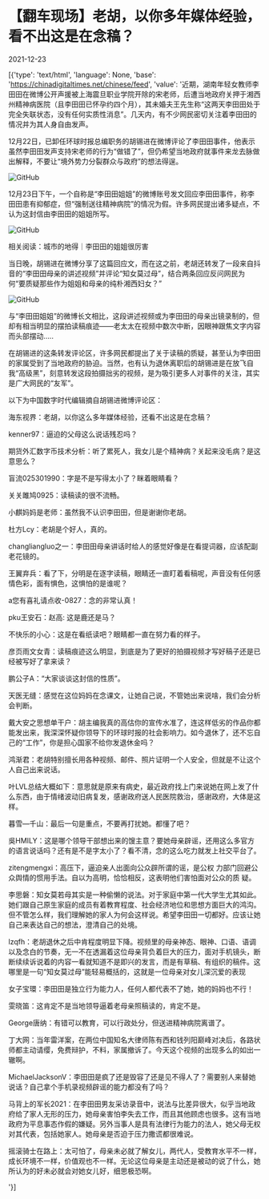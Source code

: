 # 【翻车现场】老胡，以你多年媒体经验，看不出这是在念稿？

2021-12-23

[{'type': 'text/html', 'language': None, 'base': 'https://chinadigitaltimes.net/chinese/feed', 'value': '近期，湖南年轻女教师李田田在微博公开声援被上海震旦职业学院开除的宋老师，后遭当地政府关押于湘西州精神病医院（且李田田已怀孕约四个月），其未婚夫王先生称“这两天李田田处于完全失联状态，没有任何实质性消息”。几天内，有不少网民密切关注着李田田的情况并为其人身自由发声。

12月22日，已卸任环球时报总编职务的胡锡进在微博评论了李田田事件，他表示虽然李田田发声支持宋老师的行为“做错了”，但仍希望当地政府就事件来龙去脉做出解释，不要让“境外势力分裂群众与政府”的想法得逞。

![GitHub](https://chinadigitaltimes.net/chinese/files/2021/12/image-1640267263449.png)

12月23日下午，一个自称是“李田田姐姐”的微博账号发文回应李田田事件，称李田田患有抑郁症，但“强制送往精神病院”的情况为假。许多网民提出诸多疑点，不认为这封信由李田田的姐姐所写。

![GitHub](https://chinadigitaltimes.net/chinese/files/2021/12/post-674953-61c4769309230.)

相关阅读：城市的地得｜李田田的姐姐很厉害

当日晚，胡锡进在微博分享了这篇回应文，而在这之前，老胡还转发了一段来自抖音的“李田田母亲的讲述视频”并评论“知女莫过母”，结合两条回应反问网民为何“要质疑那些作为姐姐和母亲的纯朴湘西妇女？”

![GitHub](https://chinadigitaltimes.net/chinese/files/2021/12/image-1640267756198.png)

与“李田田姐姐”的微博长文相比，这段讲述视频或为李田田的母亲出镜录制的，但却有相当明显的摆拍读稿痕迹——老太太在视频中数次中断，因眼神跟焦文字内容而头部摆动&#8230;..



在胡锡进的这条转发评论区，许多网民都提出了关于读稿的质疑，甚至认为李田田的家属受到了当地政府的胁迫。当然，也有认为退休离职后的胡锡进是在放飞自我“高级黑”，刻意转发这段拍摄拙劣的视频，是为吸引更多人对事件的关注，其实是广大网民的“友军”。

以下为中国数字时代编辑摘自胡锡进微博评论区：



海东视界：老胡，以你这么多年媒体经验，还看不出这是在念稿？

kenner97：逼迫的父母这么说话残忍吗？

期货外汇数字币技术分析：听了累死人，我女儿是个精神病？关起来没毛病？是这意思么？

盲流025301990：字是不是写得太小了？眯着眼睛看？

关关雎鸠0925：读稿读的很不流畅。

小麒妈妈是老师：虽然我不认识李田田，但是谢谢你老胡。

杜方Lcy：老胡是个好人，真的。

changliangluo之一：李田田母亲讲话时给人的感觉好像是在看提词器，应该配副老花镜的。

王翼弃兵：看了下，分明是在逐字读稿，眼睛还一直盯着看稿呢，声音没有任何感情色彩，面有惧色，这惧怕的是谁呢？

a您有喜礼请点收-0827：念的非常认真！

pku王安石：赵高: 这是鹿还是马？

不快乐的小心：这是在看纸读吧？眼睛都一直在努力看的样子。

彦页雨文女青：读稿痕迹这么明显，到底是为了更好的拍摄视频才写好稿子还是已经被写好了拿来读？

鹏公子A：“大家谈谈这封信的性质”。

天医无缝：感觉在这位妈妈在念课文，让她自己说，不管她出来说啥，我们会分析会判断。

戴大安之思想单干户：胡主编我真的高估你的宣传水准了，连这样低劣的作品你都能发出来，我深深怀疑你领导下的环球时报的社会影响力。如今退休了，还不忘自己的“工作”，你是担心国家不给你发退休金吗？

鸿渐君：老胡特别擅长用各种视频、邮件、照片证明一个人安全，但就是不让这个人自己出来说话。

叶LVL总结大概如下：意思就是原来有病史，最近政府找上门来说她在网上发了什么东西，由于情绪波动旧病复发，感谢政府送人民医院救治，感谢政府，大体是这样。

暮雪&#8212;千山：最后一句是重点，不要再打扰她。都懂了吧？

吳HMILY：这是哪个领导干部想出来的馊主意？要她母亲辟谣，还用这么多官方的语言说话吗？还有是不是字太小了？看不清，念的这么吃力就发上社交平台了。

zitengmengxi：高压下，逼迫亲人出面向公众辟所谓的谣，是公权 力部门回避公众舆情的惯用手法。自以为高明，恰恰相反，这表明他们害怕面对公众的质 疑。

李思磐：知女莫若母其实是一种偷懒的说法。对于家庭中第一代大学生尤其如此。她们跟自己原生家庭的成员有着教育程度、社会经济地位和思想方面巨大的鸿沟。但不管怎么样，我们理解她的家人为何会这样说。希望李田田一切都好。应该让她自己来表达自己的想法，澄清自己的处境。

lzqfh：老胡退休之后中肯程度明显下降。视频里的母亲神态、眼神、口语、语调以及念白的节奏，无一不在透漏着这位母亲背负着巨大的压力，面对手机镜头，断断续续诉说着的内容一看就知道不是即兴的发言，而是有草稿、有组织的稿件。这哪里是一句“知女莫过母”能轻易概括的，这就是一位母亲对女儿深沉爱的表现

女子宝環：李田田是独立行为能力人，任何人都代表不了她，她的妈妈也不行！

雯晓笛：这肯定不是当地领导逼着老母亲照稿读的，肯定不是。

George唐纳：有错可以教育，可以行政处分，但送进精神病院离谱了。

丁大网：当年雷洋案，在两位中国知名大律师陈有西和钱列阳巅峰对决后，各路状师都主动请缨，免费辩护，不料，家属撤诉了。今天这个视频的出现多么的如出一辙啊。

MichaelJacksonV：李田田是疯了还是毁容了还是见不得人了？需要别人来替她说话？自己拿个手机录视频辟谣的能力都没有了吗？

马背上的军长2021：在李田田男友采访录音中，说法与比差异很大，似乎当地政府给了家人无形的压力，她母亲害怕李失去工作，而且其他顾虑也很多。这有当地政府为平息事态作假的嫌疑。另外当事人是具有法律行为能力的法人，她父母无权对其代表，包括她家人。她母亲是否迫于压力撒谎都很难说。

摇滚骑士在路上：太可怕了，母亲未必就了解女儿，两代人，受教育水平不一样，成长环境不一样，价值观也不一样。无论这位母亲是主动还是被动的说了什么，她所认为的好未必就会对她女儿好，细思极恐啊。

'}]